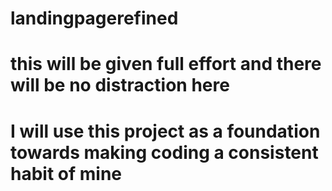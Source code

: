 # landingpagerefined
# this will be given full effort and there will be no distraction here
# I will use this project as a foundation towards making coding a consistent habit of mine 